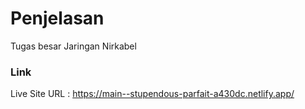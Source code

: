 # Penjelasan
Tugas besar Jaringan Nirkabel
### Link
Live Site URL : https://main--stupendous-parfait-a430dc.netlify.app/
